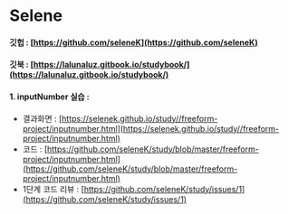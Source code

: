 # Selene

#### 깃헙 : [https://github.com/seleneK](https://github.com/seleneK) 

#### 깃북 : [https://lalunaluz.gitbook.io/studybook/](https://lalunaluz.gitbook.io/studybook/) 

#### 1. inputNumber 실습 : 

* 결과화면 : [https://selenek.github.io/study//freeform-project/inputnumber.html](https://selenek.github.io/study//freeform-project/inputnumber.html)
* 코드 : [https://github.com/seleneK/study/blob/master/freeform-project/inputnumber.html](https://github.com/seleneK/study/blob/master/freeform-project/inputnumber.html) 
* 1단계 코드 리뷰 : [https://github.com/seleneK/study/issues/1](https://github.com/seleneK/study/issues/1) 




